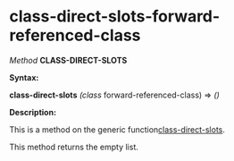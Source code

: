 class-direct-slots-forward-referenced-class
===========================================

*Method* **CLASS-DIRECT-SLOTS**

**Syntax:**

**class-direct-slots** *(class* forward-referenced-class) => *()*

**Description:**

This is a method on the generic function[class-direct-slots](class-direct-slots.md).

This method returns the empty list.
